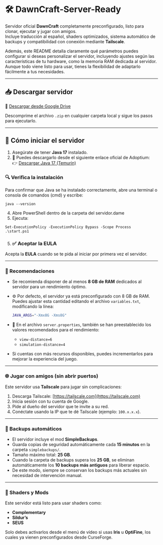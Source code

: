 
# 🛠️ DawnCraft-Server-Ready

Servidor oficial **DawnCraft** completamente preconfigurado, listo para clonar, ejecutar y jugar con amigos.  
Incluye traducción al español, shaders optimizados, sistema automático de backups y compatibilidad con conexión mediante **Tailscale**.

Además, este README detalla claramente qué parámetros puedes configurar si deseas personalizar el servidor, incluyendo ajustes según las características de tu hardware, como la memoria RAM dedicada al servidor.  
Aunque todo viene listo para usar, tienes la flexibilidad de adaptarlo fácilmente a tus necesidades.

---

## 📥 Descargar servidor

🔗 [Descargar desde Google Drive](https://drive.google.com/file/d/1E9L6WWAajE_se9T_9WraRAFSxi-1dQab/view?usp=drive_link)

Descomprime el archivo `.zip` en cualquier carpeta local y sigue los pasos para ejecutarlo.

---

## 🚀 Cómo iniciar el servidor

1. Asegúrate de tener **Java 17** instalado.
2. 🔗 Puedes descargarlo desde el siguiente enlace oficial de Adoptium:  
👉 [Descargar Java 17 (Temurin)](https://adoptium.net/es/temurin/releases/?os=any&arch=any&package=jdk&version=17)
### 🔍 Verifica la instalación

Para confirmar que Java se ha instalado correctamente, abre una terminal o consola de comandos (cmd) y escribe:
```
java --version
```

4. Abre PowerShell dentro de la carpeta del servidor.dame
5. Ejecuta:
```
Set-ExecutionPolicy -ExecutionPolicy Bypass -Scope Process
.\start.ps1
```

5. ### ✅ Aceptar la EULA

Acepta la **EULA** cuando se te pida al iniciar por primera vez el servidor.

---

### 🧠 Recomendaciones

- Se recomienda disponer de al menos **8 GB de RAM** dedicados al servidor para un rendimiento óptimo.
- ⚙️ Por defecto, el servidor ya está preconfigurado con 8 GB de RAM.  
  Puedes ajustar esta cantidad editando el archivo `variables.txt`, modificando la línea:
  ```bash
  JAVA_ARGS="-Xmx8G -Xms8G"
- 🧾 En el archivo `server.properties`, también se han preestablecido los valores recomendados para el rendimiento:
  - `view-distance=6`
  - `simulation-distance=4`

- Si cuentas con más recursos disponibles, puedes incrementarlos para mejorar la experiencia del juego.
---

### 🌐 Jugar con amigos (sin abrir puertos)

Este servidor usa **Tailscale** para jugar sin complicaciones:

1. Descarga Tailscale: [https://tailscale.com](https://tailscale.com)
2. Inicia sesión con tu cuenta de Google.
3. Pide al dueño del servidor que te invite a su red.
4. Conéctate usando la IP que te dé Tailscale (ejemplo: `100.x.x.x`).

---

### 🔁 Backups automáticos

- El servidor incluye el mod **SimpleBackups**.
- Guarda copias de seguridad automáticamente cada **15 minutos** en la carpeta `simplebackups/`.
- Tamaño máximo total: **25 GB**.
- Cuando la carpeta de backups supera los **25 GB**, se eliminan automáticamente los **10 backups más antiguos** para liberar espacio.
- De este modo, siempre se conservan los backups más actuales sin necesidad de intervención manual.
---

### 🧙 Shaders y Mods

Este servidor está listo para usar shaders como:

- **Complementary**
- **Sildur’s**
- **SEUS**

Solo debes activarlos desde el menú de vídeo si usas **Iris** u **OptiFine**, los cuales ya vienen preconfigurados desde CurseForge.




